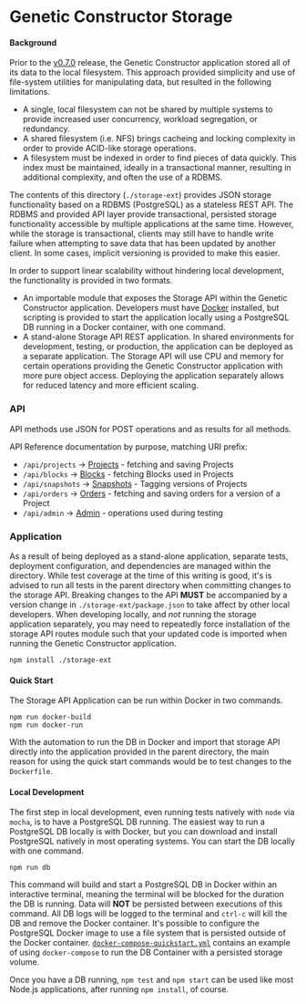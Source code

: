 # Genetic Constructor Storage

#### Background

Prior to the [v0.7.0](https://github.com/autodesk-lifesciences/genetic-constructor/releases/tag/v0.7.0) release, the Genetic Constructor application stored all of its data to the local filesystem. This approach provided simplicity and use of file-system utilities for manipulating data, but resulted in the following limitations.

* A single, local filesystem can not be shared by multiple systems to provide increased user concurrency, workload segregation, or redundancy.
* A shared filesystem (i.e. NFS) brings cacheing and locking complexity in order to provide ACID-like storage operations.
* A filesystem must be indexed in order to find pieces of data quickly. This index must be maintained, ideally in a transactional manner, resulting in additional complexity, and often the use of a RDBMS.

The contents of this directory (`./storage-ext`) provides JSON storage functionality based on a RDBMS (PostgreSQL) as a stateless REST API. The RDBMS and provided API layer provide transactional, persisted storage functionality accessible by multiple applications at the same time. However, while the storage is transactional, clients may still have to handle write failure when attempting to save data that has been updated by another client. In some cases, implicit versioning is provided to make this easier.

In order to support linear scalability without hindering local development, the functionality is provided in two formats.

* An importable module that exposes the Storage API within the Genetic Constructor application. Developers must have [Docker](https://www.docker.com/what-docker) installed, but scripting is provided to start the application locally using a PostgreSQL DB running in a Docker container, with one command.
* A stand-alone Storage API REST application. In shared environments for development, testing, or production, the application can be deployed as a separate application. The Storage API will use CPU and memory for certain operations providing the Genetic Constructor application with more pure object access. Deploying the application separately allows for reduced latency and more efficient scaling.

### API

API methods use JSON for POST operations and as results for all methods.

API Reference documentation by purpose, matching URI prefix:

* `/api/projects` -> [Projects](docs/api/PROJECTS.md) - fetching and saving Projects
* `/api/blocks` -> [Blocks](docs/api/BLOCKS.md) - fetching Blocks used in Projects
* `/api/snapshots` -> [Snapshots](docs/api/SNAPSHOT.md) - Tagging versions of Projects
* `/api/orders` -> [Orders](docs/api/ORDERS.md) - fetching and saving orders for a version of a Project
* `/api/admin` -> [Admin](docs/api/ADMIN.md) - operations used during testing

### Application

As a result of being deployed as a stand-alone application, separate tests, deployment configuration, and dependencies are managed within the directory. While test coverage at the time of this writing is good, it's is advised to run all tests in the parent directory when committing changes to the storage API. Breaking changes to the API **MUST** be accompanied by a version change in `./storage-ext/package.json` to take affect by other local developers. When developing locally, and *not* running the storage application separately, you may need to repeatedly force installation of the storage API routes module such that your updated code is imported when running the Genetic Constructor application.

```
npm install ./storage-ext
```

#### Quick Start

The Storage API Application can be run within Docker in two commands.

```
npm run docker-build
npm run docker-run
```

With the automation to run the DB in Docker and import that storage API directly into the application provided in the parent directory, the main reason for using the quick start commands would be to test changes to the `Dockerfile`.

#### Local Development

The first step in local development, even running tests natively with `node` via `mocha`, is to have a PostgreSQL DB running. The easiest way to run a PostgreSQL DB locally is with Docker, but you can download and install PostgreSQL natively in most operating systems. You can start the DB locally with one command.

```npm run db``` 

This command will build and start a PostgreSQL DB in Docker within an interactive terminal, meaning the terminal will be blocked for the duration the DB is running. Data will **NOT** be persisted between executions of this command. All DB logs will be logged to the terminal and `ctrl-c` will kill the DB and remove the Docker container. It's possible to configure the PostgreSQL Docker image to use a file system that is persisted outside of the Docker container. [`docker-compose-quickstart.yml`](https://github.com/autodesk-lifesciences/genetic-constructor/blob/master/storage-ext/docker-compose-quickstart.yml#L21) contains an example of using `docker-compose` to run the DB Container with a persisted storage volume.

Once you have a DB running, `npm test` and `npm start` can be used like most Node.js applications, after running `npm install`, of course.